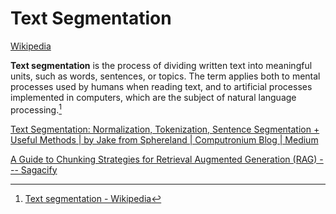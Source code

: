 # Text Segmentation
[Wikipedia](https://en.wikipedia.org/wiki/Text_segmentation)

**Text segmentation** is the process of dividing written text into meaningful units, such as words, sentences, or topics. The term applies both to mental processes used by humans when reading text, and to artificial processes implemented in computers, which are the subject of natural language processing.[^wiki]

[Text Segmentation: Normalization, Tokenization, Sentence Segmentation + Useful Methods | by Jake from Sphereland | Computronium Blog | Medium](https://medium.com/computronium/text-segmentation-7150cc58cb03)

[A Guide to Chunking Strategies for Retrieval Augmented Generation (RAG) --- Sagacify](https://www.sagacify.com/news/a-guide-to-chunking-strategies-for-retrieval-augmented-generation-rag)


[^wiki]: [Text segmentation - Wikipedia](https://en.wikipedia.org/wiki/Text_segmentation)